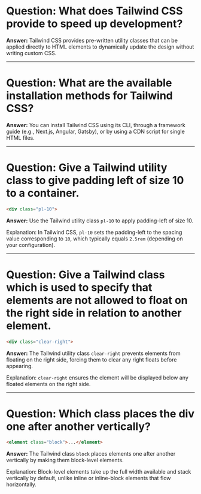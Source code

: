# Question: What does Tailwind CSS provide to speed up development?

**Answer:**
Tailwind CSS provides pre-written utility classes that can be applied directly to HTML elements to dynamically update the design without writing custom CSS.

---

# Question: What are the available installation methods for Tailwind CSS?

**Answer:**
You can install Tailwind CSS using its CLI, through a framework guide (e.g., Next.js, Angular, Gatsby), or by using a CDN script for single HTML files.

---

# Question: Give a Tailwind utility class to give padding left of size 10 to a container.

```html
<div class="pl-10">
```

**Answer:**
Use the Tailwind utility class `pl-10` to apply padding-left of size 10.

Explanation:
In Tailwind CSS, `pl-10` sets the padding-left to the spacing value corresponding to `10`, which typically equals `2.5rem` (depending on your configuration).

---

# Question: Give a Tailwind class which is used to specify that elements are not allowed to float on the right side in relation to another element.

```html
<div class="clear-right">
```

**Answer:**
The Tailwind utility class `clear-right` prevents elements from floating on the right side, forcing them to clear any right floats before appearing.

Explanation:
`clear-right` ensures the element will be displayed below any floated elements on the right side.

---

# Question: Which class places the div one after another vertically?

```html
<element class="block">...</element>
```

**Answer:**
The Tailwind class `block` places elements one after another vertically by making them block-level elements.

Explanation:
Block-level elements take up the full width available and stack vertically by default, unlike inline or inline-block elements that flow horizontally.

